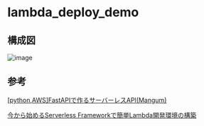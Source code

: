 # lambda_deploy_demo

## 構成図
![image](https://user-images.githubusercontent.com/67086449/194745295-50c041c8-795e-488b-b360-bf10ef9c1ba6.png)


## 参考

[[python,AWS]FastAPIで作るサーバーレスAPI(Mangum)](https://zenn.dev/mini_hiori/articles/mangum-serverless)

[今から始めるServerless Frameworkで簡単Lambda開発環境の構築](https://dev.classmethod.jp/articles/easy-deploy-of-lambda-with-serverless-framework/)
